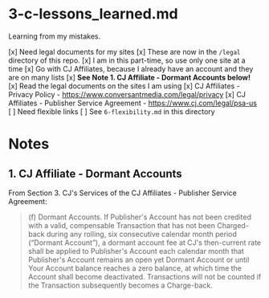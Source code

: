 
# 3-c-lessons_learned.md

Learning from my mistakes.

[x] Need legal documents for my sites
    [x] These are now in the `/legal` directory of this repo.
[x] I am in this part-time, so use only one site at a time
    [x] Go with CJ Affiliates, because I already have an account and they are on many lists
    [x] **See Note 1. CJ Affiliate - Dormant Accounts below!**
[x] Read the legal documents on the sites I am using
    [x] CJ Affiliates - Privacy Policy - https://www.conversantmedia.com/legal/privacy
    [x] CJ Affiliates - Publisher Service Agreement - https://www.cj.com/legal/psa-us
[ ] Need flexible links
    [ ] See `6-flexibility.md` in this directory


# Notes

## 1. CJ Affiliate - Dormant Accounts

From Section 3. CJ's Services of the CJ Affiliates - Publisher Service Agreement:

> (f) Dormant Accounts. If Publisher's Account has not been credited with a valid, compensable Transaction that has not been Charged-back during any rolling, six consecutive calendar month period (“Dormant Account”), a dormant account fee at CJ's then-current rate shall be applied to Publisher's Account each calendar month that Publisher's Account remains an open yet Dormant Account or until Your Account balance reaches a zero balance, at which time the Account shall become deactivated. Transactions will not be counted if the Transaction subsequently becomes a Charge-back.



